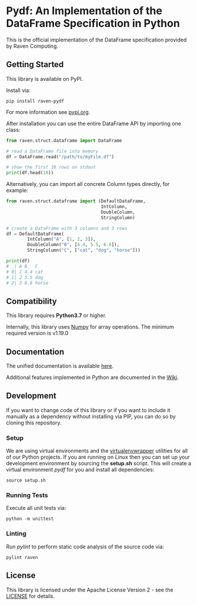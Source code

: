 # Pydf: An Implementation of the DataFrame Specification in Python

This is the official implementation of the DataFrame specification provided by Raven Computing.

## Getting Started

This library is available on PyPI.

Install via:
```
pip install raven-pydf
```

For more information see [pypi.org](https://pypi.org/project/raven-pydf/).

After installation you can use the entire DataFrame API by importing one class:
```python
from raven.struct.dataframe import DataFrame

# read a DataFrame file into memory
df = DataFrame.read("/path/to/myFile.df")

# show the first 10 rows on stdout
print(df.head(10))
```
Alternatively, you can import all concrete Column types directly, for example:
```python
from raven.struct.dataframe import (DefaultDataFrame,
                                    IntColumn,
                                    DoubleColumn,
                                    StringColumn)

# create a DataFrame with 3 columns and 3 rows
df = DefaultDataFrame(
        IntColumn("A", [1, 2, 3]),
        DoubleColumn("B", [4.4, 5.5, 6.6]),
        StringColumn("C", ["cat", "dog", "horse"]))

print(df)
# _| A B   C
# 0| 1 4.4 cat
# 1| 2 5.5 dog
# 2| 3 6.6 horse
```

## Compatibility

This library requires **Python3.7** or higher.

Internally, this library uses [Numpy](https://github.com/numpy/numpy) for array operations. The minimum required version is v1.19.0

## Documentation

The unified documentation is available [here](https://www.raven-computing.com/docs/dataframe?language=python).

Additional features implemented in Python are documented in the [Wiki](https://github.com/raven-computing/pydf/wiki).

## Development

If you want to change code of this library or if you want to include it manually as a dependency without installing via PIP, you can do so by cloning this repository.

### Setup

We are using virtual environments and the [virtualenvwrapper](https://virtualenvwrapper.readthedocs.io/en/latest/) utilities for all of our Python projects. If you are running on *Linux* then you can set up your development environment by sourcing the **setup.sh** script. This will create a virtual environment *pydf* for you and install all dependencies:
```
source setup.sh
```

### Running Tests

Execute all unit tests via:
```
python -m unittest
```

### Linting

Run *pylint* to perform static code analysis of the source code via:
```
pylint raven
```

## License

This library is licensed under the Apache License Version 2 - see the [LICENSE](LICENSE) for details.

